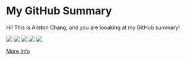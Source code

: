 # My GitHub Summary

Hi! This is Aliston Chang, and you are looaking at my GitHub summary!

<!-- :star: [Tutorial](https://github.com/vn7n24fzkq/github-profile-summary-cards/wiki/Toturial) ( Recommendation ) :star:

Action already setup In this template, you just need click `use this template` button to create your repo and wait for workflow to finish.

```To create your profile README you need to name the repo as your username```

| :bell: | Don't forget to modify the image (All of images are in `profile-summary-card-output` folder). |
| :-------: | :-------------------------------------------------------------------------------------------------------- |
 -->
[![](https://github.com/LiSeng0903/profile-summary/blob/master/profile-summary-card-output/github/0-profile-details.svg)](https://github.com/vn7n24fzkq/github-profile-summary-cards)
[![](https://github.com/LiSeng0903/profile-summary/blob/master/profile-summary-card-output/github/1-repos-per-language.svg)](https://github.com/vn7n24fzkq/github-profile-summary-cards) [![](https://github.com/LiSeng0903/profile-summary/blob/master/profile-summary-card-output/github/2-most-commit-language.svg)](https://github.com/vn7n24fzkq/github-profile-summary-cards)
[![](https://github.com/LiSeng0903/profile-summary/blob/master/profile-summary-card-output/github/3-stats.svg)](https://github.com/vn7n24fzkq/github-profile-summary-cards) [![](https://github.com/LiSeng0903/profile-summary/blob/master/profile-summary-card-output/github/4-productive-time.svg)](https://github.com/vn7n24fzkq/github-profile-summary-cards)

[More Info](https://github.com/vn7n24fzkq/github-profile-summary-cards)
